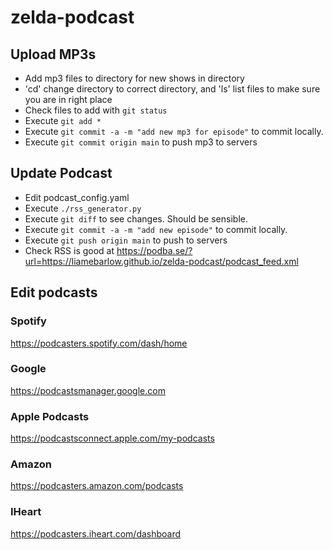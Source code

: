 # zelda-podcast
## Upload MP3s
- Add mp3 files to directory for new shows in directory
- 'cd' change directory to correct directory, and 'ls' list files to make sure you are in right place
- Check files to add with `git status`
- Execute `git add *`
- Execute `git commit -a -m "add new mp3 for episode"` to commit locally.
- Execute `git commit origin main` to push mp3 to servers

## Update Podcast
- Edit podcast_config.yaml
- Execute `./rss_generator.py`
- Execute `git diff` to see changes. Should be sensible.
- Execute `git commit -a -m "add new episode"` to commit locally.
- Execute `git push origin main` to push to servers
- Check RSS is good at https://podba.se/?url=https://liamebarlow.github.io/zelda-podcast/podcast_feed.xml

## Edit podcasts

### Spotify

https://podcasters.spotify.com/dash/home

### Google

https://podcastsmanager.google.com

### Apple Podcasts

https://podcastsconnect.apple.com/my-podcasts

### Amazon

https://podcasters.amazon.com/podcasts

### IHeart

https://podcasters.iheart.com/dashboard
